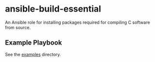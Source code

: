 # ansible-build-essential

An Ansible role for installing packages required for compiling C software from source.

## Example Playbook

See the [examples](./examples/) directory.
